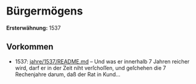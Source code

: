 # Bürgermögens

**Ersterwähnung:** 1537

## Vorkommen
- 1537: [jahre/1537/README.md](../jahre/1537/README.md) – Und was er innerhalb 7 Jahren
reicher wird, darf er in der Zeit niht verſchoſſen, und
geſchehen die 7 Rechenjahre darum, daß der Rat in Kund...
